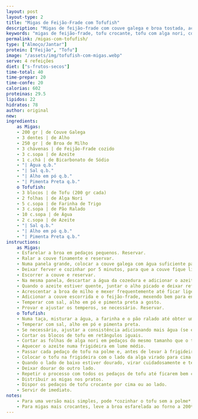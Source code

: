 ```yaml
---
layout: post
layout-type: 2
title: "Migas de Feijão-Frade com Tofufish"
description: "Migas de feijão-frade com couve galega e broa tostada, acompanhadas de tofu envolto em alga nori"
keywords: "migas de feijão-frade, tofu crocante, tofu com alga nori, comida tradicional portuguesa vegan, receita vegana com tofu, migas sem carne, prato principal vegan, tofu panado na frigideira, feijão-frade receitas, broa de milho tostada"
permalink: /migas-com-tofufish/
type: ["Almoço/Jantar"]
protein: ["Feijão", "Tofu"]
image: "/assets/img/tofufish-com-migas.webp"
serve: 4 refeições
diet: ["s-frutos-secos"]
time-total: 40
time-prepar: 20
time-confe: 20
calorias: 602
proteinas: 29.5
lipidos: 22
hidratos: 78
author: original
new:
ingredients:
    as Migas:
    - 200 gr | de Couve Galega 
    - 3 dentes | de Alho
    - 250 gr | de Broa de Milho
    - 3 chávenas | de Feijão-Frade cozido  
    - 3 c.sopa | de Azeite  
    - 1 c.chá | de Bicarbonato de Sódio  
    - "| Água q.b."  
    - "| Sal q.b."  
    - "| Alho em pó q.b."  
    - "| Pimenta Preta q.b." 
    o Tofufish:
    - 3 blocos | de Tofu (200 gr cada)  
    - 2 folhas | de Alga Nori  
    - 5 c.sopa | de Farinha de Trigo  
    - 3 c.sopa | de Pão Ralado  
    - 10 c.sopa | de Água  
    - 2 c.sopa | de Azeite  
    - "| Sal q.b."  
    - "| Alho em pó q.b."  
    - "| Pimenta Preta q.b."  
instructions:
    as Migas:
    - Esfarelar a broa em pedaços pequenos. Reservar.
    - Ralar a couve finamente e reservar.
    - Numa panela grande, colocar a couve galega com água suficiente para cobrir, adicionar sal e o bicarbonato de sódio. 
    - Deixar ferver e cozinhar por 5 minutos, para que a couve fique ligeiramente tenra, mas não totalmente cozinhada.  
    - Escorrer a couve e reservar.  
    - Na mesma panela, descartar a água da cozedura e adicionar o azeite.
    - Quando o azeite estiver quente, juntar o alho picado e deixar refogar até dourar.  
    - Acrescentar a broa de milho e mexer frequentemente até ficar ligeiramente tostadinha.  
    - Adicionar a couve escorrida e o feijão-frade, mexendo bem para envolver todos os ingredientes.  
    - Temperar com sal, alho em pó e pimenta preta a gosto.  
    - Provar e ajustar os temperos, se necessário. Reservar.
    o Tofufish:
    - Numa taça, misturar a água, a farinha e o pão ralado até obter uma massa homogénea.
    - Temperar com sal, alho em pó e pimenta preta.  
    - Se necessário, ajustar a consistência adicionando mais água (se estiver demasiado espessa) ou mais farinha/pão ralado (se estiver demasiado líquida).
    - Cortar os blocos de tofu em retângulos iguais.  
    - Cortar as folhas de alga nori em pedaços do mesmo tamanho que o tofu. Reservar. 
    - Aquecer o azeite numa frigideira em lume médio.  
    - Passar cada pedaço de tofu na polme e, antes de levar à frigideira, colar um retângulo de alga nori sobre um dos lados.  
    - Colocar o tofu na frigideira com o lado da alga virado para cima.
    - Quando o lado de baixo estiver dourado, virar cuidadosamente e temperar com sal, alho em pó e pimenta preta. 
    - Deixar dourar do outro lado.  
    - Repetir o processo com todos os pedaços de tofu até ficarem bem crocantes. 
    - Distribuir as migas nos pratos.
    - Dispor os pedaços de tofu crocante por cima ou ao lado.
    - Servir de imediato.
notes:
    - Para uma versão mais simples, pode *cozinhar o tofu sem a polme*, apenas grelhando na frigideira com sal, alho em pó e pimenta preta. Depois de grelhado, basta dispor os pedaços de alga por cima, sem necessidade de os cozinhar, mantendo uma textura mais leve e fresca.
    - Para migas mais crocantes, leve a broa esfarelada ao forno a 200ºC até dourar. Depois, adicione-a às migas no final do preparo.
---
```


